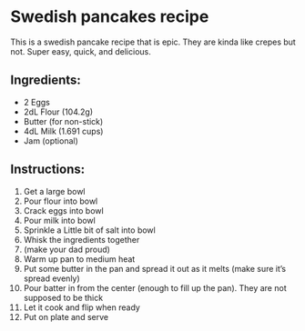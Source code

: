 # Swedish pancakes recipe
 This is a swedish pancake recipe that is epic. They are kinda like crepes but not. Super easy, quick, and delicious.
 
## Ingredients:
 
-    2 Eggs
-    2dL Flour (104.2g)
-    Butter (for non-stick)
-    4dL Milk (1.691 cups)
-    Jam (optional)

## Instructions:

1.    Get a large bowl
2.    Pour flour into bowl
3.    Crack eggs into bowl
4.    Pour milk into bowl
5.    Sprinkle a Little bit of salt into bowl
6.    Whisk the ingredients together
7.    (make your dad proud)
8.    Warm up pan to medium heat
9.    Put some butter in the pan and spread it out as it melts (make sure it’s spread evenly)
10.   Pour batter in from the center (enough to fill up the pan). They are not supposed to be thick
11.   Let it cook and flip when ready
12.   Put on plate and serve
